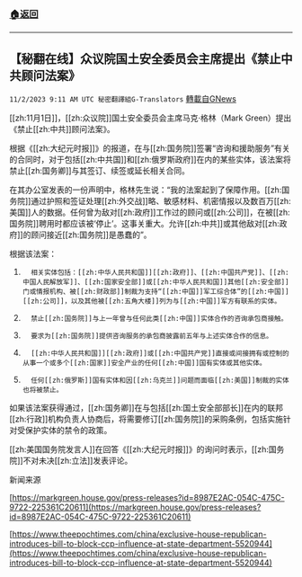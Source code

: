 ###  [:house:返回](README.md)
---


## 【秘翻在线】众议院国土安全委员会主席提出《禁止中共顾问法案》
`11/2/2023 9:11 AM UTC 秘密翻譯組G-Translators` [轉載自GNews](https://gnews.org/articles/1912359)

[[zh:11月1日]]，[[zh:众议院]]国土安全委员会主席马克·格林（Mark Green）提出《禁止[[zh:中共]]顾问法案》。

根据《[[zh:大纪元时报]]》的报道，在与[[zh:国务院]]签署“咨询和援助服务”有关的合同时，对于包括[[zh:中共国]]和[[zh:俄罗斯政府]]在内的某些实体，该法案将禁止[[zh:国务卿]]与其签订、续签或延长相关合同。

在其办公室发表的一份声明中，格林先生说：“我的法案起到了保障作用。[[zh:国务院]]通过护照和签证处理[[zh:外交战]]略、敏感材料、机密情报以及数百万[[zh:美国]]人的数据。任何曾为敌对[[zh:政府]]工作过的顾问或[[zh:公司]]，在被[[zh:国务院]]聘用时都应该被‘停止’。这事关重大。允许[[zh:中共]]或其他敌对[[zh:政府]]的顾问接近[[zh:国务院]]是愚蠢的”。

根据该法案：

1.       相关实体包括：[[zh:中华人民共和国]][[zh:政府]]、[[zh:中国共产党]]、[[zh:中国人民解放军]]、[[zh:国家安全部]]或[[zh:中华人民共和国]]其他[[zh:安全部]]门或情报机构、被[[zh:财政部]]制裁为支持“[[zh:中国]]军工综合体”的[[zh:中国]][[zh:公司]]，以及其他被[[zh:五角大楼]]列为与[[zh:中国]]军方有联系的实体。

2.       禁止[[zh:国务院]]与上一年曾与任何此类[[zh:中国]]实体合作的咨询承包商接触。

3.       要求为[[zh:国务院]]提供咨询服务的承包商披露前五年与上述实体合作的信息。

4.       [[zh:中华人民共和国]][[zh:政府]]或[[zh:中国共产党]]直接或间接拥有或控制的从事一个或多个[[zh:国家]]安全产业的任何[[zh:中国]]国有实体或其他实体。

5.       任何[[zh:俄罗斯]]国有实体和因[[zh:乌克兰]]问题而面临[[zh:美国]]制裁的实体也将被禁止。

如果该法案获得通过，[[zh:国务卿]]在与包括[[zh:国土安全部部长]]在内的联邦[[zh:行政]]机构负责人协商后，将需要修订[[zh:国务院]]的采购条例，包括实施针对受保护实体的禁令的政策。

[[zh:美国国务院发言人]]在回答《[[zh:大纪元时报]]》的询问时表示，[[zh:国务院]]不对未决[[zh:立法]]发表评论。



新闻来源

[https://markgreen.house.gov/press-releases?id=8987E2AC-054C-475C-9722-225361C20611](https://markgreen.house.gov/press-releases?id=8987E2AC-054C-475C-9722-225361C20611)

[https://www.theepochtimes.com/china/exclusive-house-republican-introduces-bill-to-block-ccp-influence-at-state-department-5520944](https://www.theepochtimes.com/china/exclusive-house-republican-introduces-bill-to-block-ccp-influence-at-state-department-5520944)
